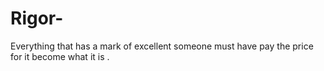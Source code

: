 # Rigor-
Everything that has a mark of excellent someone must have pay the price for it become what it is . 
